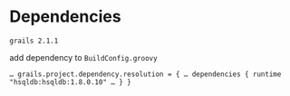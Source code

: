 Dependencies
============

`grails 2.1.1`


add dependency to `BuildConfig.groovy`

``
  …
  grails.project.dependency.resolution = {
      …
      dependencies {
        runtime "hsqldb:hsqldb:1.8.0.10"
        …
      }
  }
``
